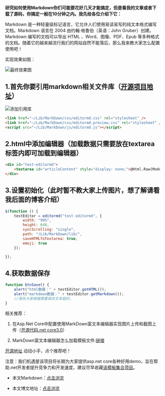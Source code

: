**研究如何使用Markdown你们可能要花好几天才能搞定，但是看我的文章或者下载了源码，你搞定一般在10分钟之内。我先给各位介绍下它：**

Markdown 是一种轻量级标记语言，它允许人们使用易读易写的纯文本格式编写文档。Markdown 语言在 2004 由约翰·格鲁伯（英语：John Gruber）创建。Markdown 编写的文档可以导出 HTML 、Word、图像、PDF、Epub 等多种格式的文档。随着它的越来越流行我们的网站自然不能落后，那么我来教大家怎么配置使用吧！

实现效果如图：

![最终效果图](https://img1.dotnet9.com/2021/11/0401.gif)

## 1.首先你要引用markdown相关文件库（[开源项目地址](https://github.com/jiyuwu/TemplateCore "开源项目地址")）

![添加引用库](https://img1.dotnet9.com/2021/11/0402.png)

```html
<link href="~/Lib/MarkDown/css/editormd.css" rel="stylesheet" />
<link href="~/Lib/MarkDown/css/editormd.preview.css" rel="stylesheet" />
<script src="~/Lib/MarkDown/js/editormd.js"></script>
```

## 2.html中添加编辑器（加载数据只需要放在textarea标签内即可加载到编辑器）

```html
<div id="test-editormd">
    <textarea id="articleContent" style="display: none;">@Html.Raw(Model.Context)</textarea>
</div>
```

## 3.设置初始化（此时暂不教大家上传图片，想了解请看我后面的博客介绍）

```js
$(function () {
    testEditor = editormd("test-editormd", {
        width: "99%",
        height: 640,
        syncScrolling: "single",
        path: "/Lib/MarkDown/lib/",
        saveHTMLToTextarea: true,
        emoji: true
    });

});
```

## 4.获取数据保存

```js
function btnSave() {
    alert("html数据：" + testEditor.getHTML());
    alert("markdown数据：" + testEditor.getMarkdown());
    //保存大家根据需要保存文本就好。
}
```

相关推荐：

1. 在Asp.Net Core中配置使用MarkDown富文本编辑器实现图片上传和截图上传（[开源代码.net core3.0](https://www.cnblogs.com/jiyuwu/p/11791198.html "开源代码.net core3.0")）

2. MarkDown富文本编辑器怎么加载模板文件:[链接](https://www.cnblogs.com/jiyuwu/p/11791101.html "链接")

[开源地址](https://github.com/jiyuwu/TemplateCore "开源地址") 动动小手，点个推荐吧！
 

注意：我们机遇屋该项目将长期为大家提供asp.net core各种好用demo，旨在帮助.net开发者提升竞争力和开发速度，建议尽早收藏[该模板集合项目](https://github.com/jiyuwu/TemplateCore "该模板集合项目")。

- 本文Markdown：[点击浏览](https://github.com/dotnet9/dotnet9.com/blob/develop/doc/blog_contents/uploads/2021/11/2021-11-02_01.md)

- 本文博文地址：[点击浏览](https://dotnet9.com/933)